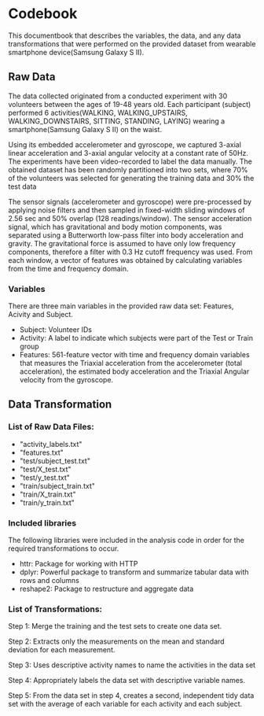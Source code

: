 # Codebook
This documentbook that describes the variables, 
the data, and any data transformations that were performed on
the provided dataset from wearable smartphone device(Samsung Galaxy S II). 

## Raw Data
The data collected originated from a conducted experiment with 30 volunteers between the ages of 19-48 years old. Each participant (subject) performed 6 activities(WALKING, WALKING_UPSTAIRS, WALKING_DOWNSTAIRS, SITTING, STANDING, LAYING) wearing a smartphone(Samsung Galaxy S II) on the waist.

Using its embedded accelerometer and gyroscope, we captured 3-axial linear acceleration and 3-axial angular velocity at a constant rate of 50Hz. The experiments have been video-recorded to label the data manually. The obtained dataset has been randomly partitioned into two sets, where 70% of the volunteers was selected for generating the training data and 30% the test data


The sensor signals (accelerometer and gyroscope) were pre-processed by applying noise filters and then sampled in fixed-width sliding windows of 2.56 sec and 50% overlap (128 readings/window). The sensor acceleration signal, which has gravitational and body motion components, was separated using a Butterworth low-pass filter into body acceleration and gravity. The gravitational force is assumed to have only low frequency components, therefore a filter with 0.3 Hz cutoff frequency was used. From each window, a vector of features was obtained by calculating variables from the time and frequency domain.

### Variables
There are three main variables in the provided raw data set: Features, Acivity and Subject. 
* Subject: Volunteer IDs
* Activity: A label to indicate which subjects were part of the Test or Train group
* Features: 561-feature vector with time and frequency domain variables that measures the Triaxial acceleration from the accelerometer (total acceleration), the estimated body acceleration and the Triaxial Angular velocity from the gyroscope. 

## Data Transformation

### List of Raw Data Files:
* "activity_labels.txt"                         
* "features.txt"  
* "test/subject_test.txt"                       
* "test/X_test.txt"                             
* "test/y_test.txt"    
* "train/subject_train.txt"                     
* "train/X_train.txt"                           
* "train/y_train.txt"


### Included libraries
The following libraries were included in the analysis code in order for the required transformations 
to occur. 
* httr: Package for working with HTTP
* dplyr: Powerful package to transform and summarize tabular data with rows and columns
* reshape2: Package to restructure and aggregate data

### List of Transformations: 
Step 1: Merge the training and the test sets to create one data set.

Step 2: Extracts only the measurements on the mean and standard deviation for each measurement.

Step 3: Uses descriptive activity names to name the activities in the data set

Step 4: Appropriately labels the data set with descriptive variable names.

Step 5: From the data set in step 4, creates a second, independent tidy data set with the average of each variable for each activity and each subject.

